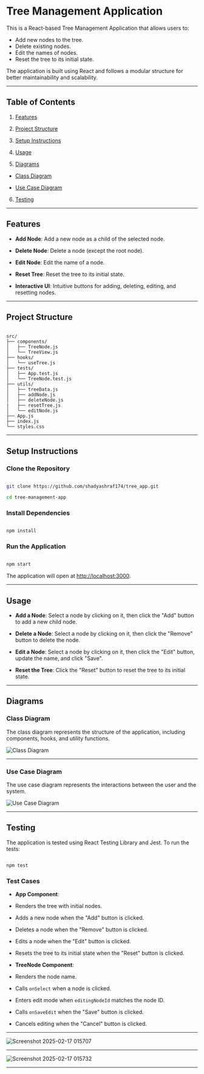 # Tree Management Application

This is a React-based Tree Management Application that allows users to:

- Add new nodes to the tree.
- Delete existing nodes.
- Edit the names of nodes.
- Reset the tree to its initial state.

The application is built using React and follows a modular structure for better maintainability and scalability.

---

## Table of Contents

1. [Features](#features)

2. [Project Structure](#project-structure)

3. [Setup Instructions](#setup-instructions)

4. [Usage](#usage)

5. [Diagrams](#diagrams)

- [Class Diagram](#class-diagram)

- [Use Case Diagram](#use-case-diagram)

6. [Testing](#testing)

---

## Features

- **Add Node**: Add a new node as a child of the selected node.

- **Delete Node**: Delete a node (except the root node).

- **Edit Node**: Edit the name of a node.

- **Reset Tree**: Reset the tree to its initial state.

- **Interactive UI**: Intuitive buttons for adding, deleting, editing, and resetting nodes.

---

## Project Structure

```

src/
├── components/
│   ├── TreeNode.js
│   └── TreeView.js
├── hooks/
│   └── useTree.js
├── tests/
│   ├── App.test.js
│   └── TreeNode.test.js
├── utils/
│   ├── treeData.js
│   ├── addNode.js
│   ├── deleteNode.js
|   ├── resetTree.js
│   └── editNode.js
├── App.js
├── index.js
└── styles.css

```

---

## Setup Instructions

### Clone the Repository

```bash

git clone https://github.com/shadyashraf174/tree_app.git

cd tree-management-app

```

### Install Dependencies

```bash

npm install

```

### Run the Application

```bash

npm start

```

The application will open at [http://localhost:3000](http://localhost:3000).

---

## Usage

- **Add a Node**: Select a node by clicking on it, then click the "Add" button to add a new child node.

- **Delete a Node**: Select a node by clicking on it, then click the "Remove" button to delete the node.

- **Edit a Node**: Select a node by clicking on it, then click the "Edit" button, update the name, and click "Save".

- **Reset the Tree**: Click the "Reset" button to reset the tree to its initial state.

---

## Diagrams

### Class Diagram

The class diagram represents the structure of the application, including components, hooks, and utility functions.

![Class Diagram](https://uml.planttext.com/plantuml/png/XLCzRuCm4DsH-0yUYPhq1p1KYPGCxP2535qTV6sfp85iarQg-jzhGmv3SgARx-Cztti-RwsJndMrJfDIIsl5hct5Jve8yI0Ce0AJhNBnKhm-7ZJKW2vDVjE4cay6uDWe80JwSowQyoUKRiWqM83sKIxUEYnTrU2GjtqML40_grnOPofy9yn1LNS8y3dVmWCAUG4EzB-4pa9GGGgSFyyLB4swCDE7HALXftfSrae_YOizVg1BKwbfwzxVutetCvpnCRr1AjEv5WXVHra32pLWmGMjsPYU-227ISc7QvXD_LYBMndXmky-ngu-Wrb5woRKQbH6x35pSy6TSeOEhkA9ZE95AiuQXZjGxAMJn5sXVs2fJxEjwFl3Fzbidk8NoCCgsLYWnQ8ynQ56PdErYLjSULJF5SVngRZr--y_zny0)

---

### Use Case Diagram

The use case diagram represents the interactions between the user and the system.

![Use Case Diagram](https://uml.planttext.com/plantuml/png/TPBDIiKm58JtWRp3S3Vgule0BkIAkjI5V_j3C_O6qXIIKqN4TpTfgRGNkqk6RuOpXtF8Aac7BbWJ-AxG7ictHuNpYOtwFbeZZVO9hvd96ckgBB4DnEubaNYGA2qxHiNpLrPsEtnRWv77Vd-DynldyDWxNk0Ajn8XvI-8_4GiwfgzOw1oXRj9ad_eU-TrnR8A4tcM4QKxCJmnKr7ddXrfLFH8Q6rJ-dlDyD6hbu2o7Js9UFDby6N2HnN-0hAceT4XiUuAo_ANnJnapjQIc4TYLNaBMZJTGfRTjfZ5y1Mfhtbz4_DZpO7HbOFu1G00)

---

## Testing

The application is tested using React Testing Library and Jest. To run the tests:

```bash

npm test

```

### Test Cases

- **App Component**:

- Renders the tree with initial nodes.

- Adds a new node when the "Add" button is clicked.

- Deletes a node when the "Remove" button is clicked.

- Edits a node when the "Edit" button is clicked.

- Resets the tree to its initial state when the "Reset" button is clicked.

- **TreeNode Component**:

- Renders the node name.

- Calls `onSelect` when a node is clicked.

- Enters edit mode when `editingNodeId` matches the node ID.

- Calls `onSaveEdit` when the "Save" button is clicked.

- Cancels editing when the "Cancel" button is clicked.

---

![Screenshot 2025-02-17 015707](https://github.com/user-attachments/assets/28b09f48-cdbb-4282-baaa-c47f701d4c9e)

---

![Screenshot 2025-02-17 015732](https://github.com/user-attachments/assets/d6205ce5-2ec2-4077-8628-5c46cc37f8ba)

---
